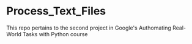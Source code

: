 # Process_Text_Files
 This repo pertains to the second project in Google's Authomating Real-World Tasks with Python course
